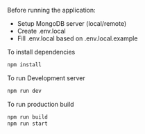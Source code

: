 Before running the application:
- Setup MongoDB server (local/remote)
- Create .env.local
- Fill .env.local based on .env.local.example


To install dependencies

```bash
npm install
```

To run Development server

```bash
npm run dev
```

To run production build

```bash
npm run build
npm run start
```
